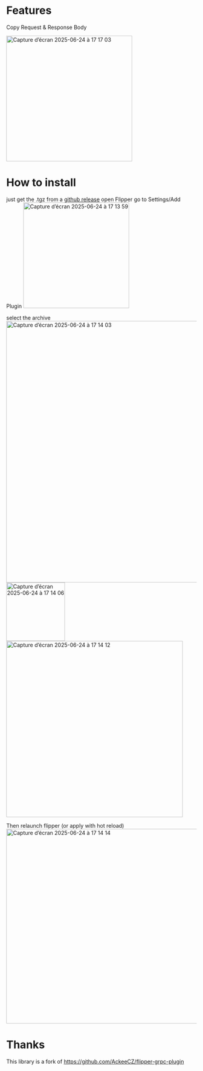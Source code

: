 # Features

Copy Request & Response Body

<img width="333" alt="Capture d’écran 2025-06-24 à 17 17 03" src="https://github.com/user-attachments/assets/faf52736-1347-4f64-b58a-afed0252d090" />


# How to install

just get the .tgz from a [github release](https://github.com/florent37/flipper-grpc-plugin-enhanced/releases)
open Flipper
go to Settings/Add Plugin
<img width="280" alt="Capture d’écran 2025-06-24 à 17 13 59" src="https://github.com/user-attachments/assets/2cffcf86-9cd6-4cf9-848d-bb564c86296a" />

select the archive
<img width="693" alt="Capture d’écran 2025-06-24 à 17 14 03" src="https://github.com/user-attachments/assets/b62d65c9-970a-4da0-92e7-dd7c9ccd2684" />
<img width="155" alt="Capture d’écran 2025-06-24 à 17 14 06" src="https://github.com/user-attachments/assets/549ca151-d9f0-42d9-9b42-49c0f963a372" />
<img width="467" alt="Capture d’écran 2025-06-24 à 17 14 12" src="https://github.com/user-attachments/assets/669afdc5-a4eb-4348-9fff-bb7a1a50ff04" />

Then relaunch flipper (or apply with hot reload)
<img width="516" alt="Capture d’écran 2025-06-24 à 17 14 14" src="https://github.com/user-attachments/assets/403f8e4c-96a4-4e23-869c-a21d32bcdc59" />


# Thanks

This library is a fork of https://github.com/AckeeCZ/flipper-grpc-plugin

